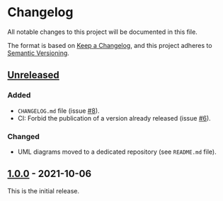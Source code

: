 # Changelog
All notable changes to this project will be documented in this file.

The format is based on [Keep a Changelog](https://keepachangelog.com/en/1.0.0/),
and this project adheres to [Semantic Versioning](https://semver.org/spec/v2.0.0.html).

## [Unreleased]
### Added
- `CHANGELOG.md` file (issue [#8]). 
- CI: Forbid the publication of a version already released (issue [#6]).
### Changed
- UML diagrams moved to a dedicated repository (see `README.md` file).

## [1.0.0] - 2021-10-06
This is the initial release.

[unreleased]: https://github.com/calypsonet/calypsonet-terminal-card-java-api/compare/1.0.0...HEAD
[1.0.0]: https://github.com/calypsonet/calypsonet-terminal-card-java-api/releases/tag/1.0.0

[#8]: https://github.com/calypsonet/calypsonet-terminal-card-java-api/issues/8
[#6]: https://github.com/calypsonet/calypsonet-terminal-card-java-api/issues/6